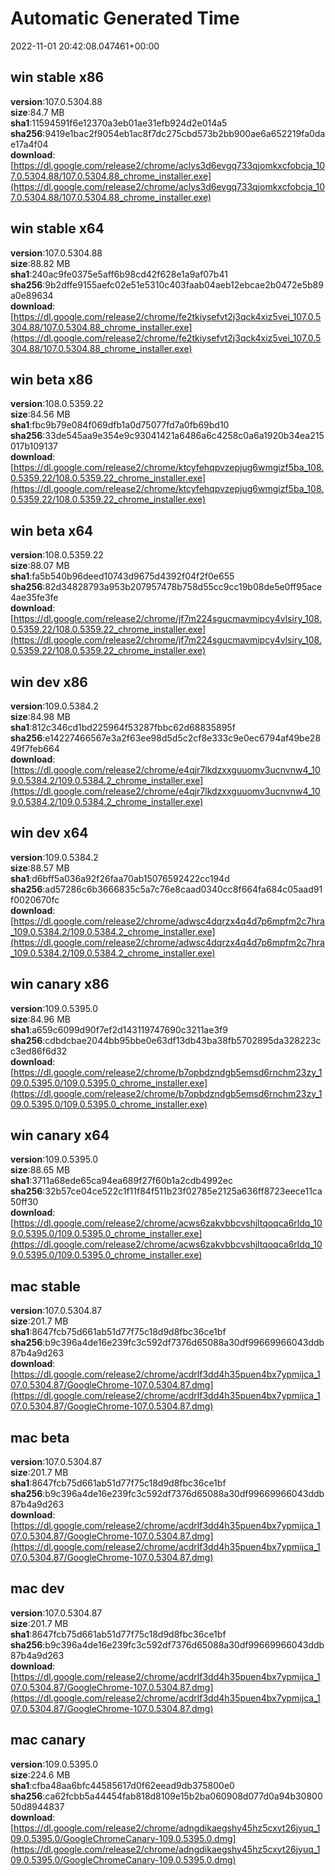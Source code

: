 # Automatic Generated Time
2022-11-01 20:42:08.047461+00:00

## win stable x86
**version**:107.0.5304.88  
**size**:84.7 MB  
**sha1**:11594591f6e12370a3eb01ae31efb924d2e014a5  
**sha256**:9419e1bac2f9054eb1ac8f7dc275cbd573b2bb900ae6a652219fa0dae17a4f04  
**download**:[https://dl.google.com/release2/chrome/aclys3d6evgq733qjomkxcfobcja_107.0.5304.88/107.0.5304.88_chrome_installer.exe](https://dl.google.com/release2/chrome/aclys3d6evgq733qjomkxcfobcja_107.0.5304.88/107.0.5304.88_chrome_installer.exe)  

## win stable x64
**version**:107.0.5304.88  
**size**:88.82 MB  
**sha1**:240ac9fe0375e5aff6b98cd42f628e1a9af07b41  
**sha256**:9b2dffe9155aefc02e51e5310c403faab04aeb12ebcae2b0472e5b89a0e89634  
**download**:[https://dl.google.com/release2/chrome/fe2tkiysefvt2j3qck4xiz5vei_107.0.5304.88/107.0.5304.88_chrome_installer.exe](https://dl.google.com/release2/chrome/fe2tkiysefvt2j3qck4xiz5vei_107.0.5304.88/107.0.5304.88_chrome_installer.exe)  

## win beta x86
**version**:108.0.5359.22  
**size**:84.56 MB  
**sha1**:fbc9b79e084f069dfb1a0d75077fd7a0fb69bd10  
**sha256**:33de545aa9e354e9c93041421a6486a6c4258c0a6a1920b34ea215017b109137  
**download**:[https://dl.google.com/release2/chrome/ktcyfehqpvzepjug6wmgizf5ba_108.0.5359.22/108.0.5359.22_chrome_installer.exe](https://dl.google.com/release2/chrome/ktcyfehqpvzepjug6wmgizf5ba_108.0.5359.22/108.0.5359.22_chrome_installer.exe)  

## win beta x64
**version**:108.0.5359.22  
**size**:88.07 MB  
**sha1**:fa5b540b96deed10743d9675d4392f04f2f0e655  
**sha256**:82d34828793a953b207957478b758d55cc9cc19b08de5e0ff95ace4ae35fe3fe  
**download**:[https://dl.google.com/release2/chrome/jf7m224sgucmavmipcy4vlsiry_108.0.5359.22/108.0.5359.22_chrome_installer.exe](https://dl.google.com/release2/chrome/jf7m224sgucmavmipcy4vlsiry_108.0.5359.22/108.0.5359.22_chrome_installer.exe)  

## win dev x86
**version**:109.0.5384.2  
**size**:84.98 MB  
**sha1**:812c346cd1bd225964f53287fbbc62d68835895f  
**sha256**:e14227466567e3a2f63ee98d5d5c2cf8e333c9e0ec6794af49be2849f7feb664  
**download**:[https://dl.google.com/release2/chrome/e4qjr7lkdzxxguuomv3ucnvnw4_109.0.5384.2/109.0.5384.2_chrome_installer.exe](https://dl.google.com/release2/chrome/e4qjr7lkdzxxguuomv3ucnvnw4_109.0.5384.2/109.0.5384.2_chrome_installer.exe)  

## win dev x64
**version**:109.0.5384.2  
**size**:88.57 MB  
**sha1**:d6bff5a036a92f26faa70ab15076592422cc194d  
**sha256**:ad57286c6b3666835c5a7c76e8caad0340cc8f664fa684c05aad91f0020670fc  
**download**:[https://dl.google.com/release2/chrome/adwsc4dqrzx4q4d7p6mpfm2c7hra_109.0.5384.2/109.0.5384.2_chrome_installer.exe](https://dl.google.com/release2/chrome/adwsc4dqrzx4q4d7p6mpfm2c7hra_109.0.5384.2/109.0.5384.2_chrome_installer.exe)  

## win canary x86
**version**:109.0.5395.0  
**size**:84.96 MB  
**sha1**:a659c6099d90f7ef2d143119747690c3211ae3f9  
**sha256**:cdbdcbae2044bb95bbe0e63df13db43ba38fb5702895da328223cc3ed86f6d32  
**download**:[https://dl.google.com/release2/chrome/b7opbdzndgb5emsd6rnchm23zy_109.0.5395.0/109.0.5395.0_chrome_installer.exe](https://dl.google.com/release2/chrome/b7opbdzndgb5emsd6rnchm23zy_109.0.5395.0/109.0.5395.0_chrome_installer.exe)  

## win canary x64
**version**:109.0.5395.0  
**size**:88.65 MB  
**sha1**:3711a68ede65ca94ea689f27f60b1a2cdb4992ec  
**sha256**:32b57ce04ce522c1f11f84f511b23f02785e2125a636ff8723eece11ca50ff30  
**download**:[https://dl.google.com/release2/chrome/acws6zakvbbcvshjltqoqca6rldq_109.0.5395.0/109.0.5395.0_chrome_installer.exe](https://dl.google.com/release2/chrome/acws6zakvbbcvshjltqoqca6rldq_109.0.5395.0/109.0.5395.0_chrome_installer.exe)  

## mac stable
**version**:107.0.5304.87  
**size**:201.7 MB  
**sha1**:8647fcb75d661ab51d77f75c18d9d8fbc36ce1bf  
**sha256**:b9c396a4de16e239fc3c592df7376d65088a30df99669966043ddb87b4a9d263  
**download**:[https://dl.google.com/release2/chrome/acdrlf3dd4h35puen4bx7ypmijca_107.0.5304.87/GoogleChrome-107.0.5304.87.dmg](https://dl.google.com/release2/chrome/acdrlf3dd4h35puen4bx7ypmijca_107.0.5304.87/GoogleChrome-107.0.5304.87.dmg)  

## mac beta
**version**:107.0.5304.87  
**size**:201.7 MB  
**sha1**:8647fcb75d661ab51d77f75c18d9d8fbc36ce1bf  
**sha256**:b9c396a4de16e239fc3c592df7376d65088a30df99669966043ddb87b4a9d263  
**download**:[https://dl.google.com/release2/chrome/acdrlf3dd4h35puen4bx7ypmijca_107.0.5304.87/GoogleChrome-107.0.5304.87.dmg](https://dl.google.com/release2/chrome/acdrlf3dd4h35puen4bx7ypmijca_107.0.5304.87/GoogleChrome-107.0.5304.87.dmg)  

## mac dev
**version**:107.0.5304.87  
**size**:201.7 MB  
**sha1**:8647fcb75d661ab51d77f75c18d9d8fbc36ce1bf  
**sha256**:b9c396a4de16e239fc3c592df7376d65088a30df99669966043ddb87b4a9d263  
**download**:[https://dl.google.com/release2/chrome/acdrlf3dd4h35puen4bx7ypmijca_107.0.5304.87/GoogleChrome-107.0.5304.87.dmg](https://dl.google.com/release2/chrome/acdrlf3dd4h35puen4bx7ypmijca_107.0.5304.87/GoogleChrome-107.0.5304.87.dmg)  

## mac canary
**version**:109.0.5395.0  
**size**:224.6 MB  
**sha1**:cfba48aa6bfc44585617d0f62eead9db375800e0  
**sha256**:ca62fcbb5a44454fab818d8109e15b2ba060908d077d0a94b3080050d8944837  
**download**:[https://dl.google.com/release2/chrome/adngdikaegshy45hz5cxyt26jyuq_109.0.5395.0/GoogleChromeCanary-109.0.5395.0.dmg](https://dl.google.com/release2/chrome/adngdikaegshy45hz5cxyt26jyuq_109.0.5395.0/GoogleChromeCanary-109.0.5395.0.dmg)  

